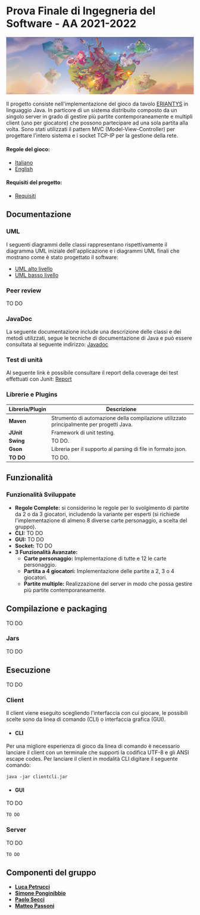 # Prova Finale di Ingegneria del Software - AA 2021-2022
![alt text](src/main/resources/Eriantys.jpg)

Il progetto consiste nell'implementazione del gioco da tavolo [ERIANTYS](http://www.craniocreations.it/prodotto/eriantys/) in linguaggio Java. In particore di un sistema distribuito composto da un singolo server in grado di gestire più partite contemporaneamente e multipli client (uno per giocatore) che possono partecipare ad una sola partita alla volta. Sono stati utilizzati il pattern MVC (Model-View-Controller) per progettare l'intero sistema e i socket TCP-IP per la gestione della rete.

#### Regole del gioco:
- [Italiano](src/main/resources/documents/eriantys_regole.pdf)
- [English](src/main/resources/documents/eriantys_rules.pdf)

#### Requisiti del progetto:
- [Requisiti](src/main/resources/documents/requirements.pdf)

## Documentazione

### UML
I seguenti diagrammi delle classi rappresentano rispettivamente il diagramma UML iniziale dell'applicazione e i diagrammi UML finali che mostrano come è stato progettato il software:
- [UML alto livello]()
- [UML basso livello]()

### Peer review
TO DO

### JavaDoc
La seguente documentazione include una descrizione delle classi e dei metodi utilizzati, segue le tecniche di documentazione di Java e può essere consultata al seguente indirizzo: [Javadoc]()

### Test di unità
Al seguente link è possibile consultare il report della coverage dei test effettuati con Junit: [Report]()

### Librerie e Plugins
|Libreria/Plugin|Descrizione|
|---------------|-----------|
|__Maven__|Strumento di automazione della compilazione utilizzato principalmente per progetti Java.|
|__JUnit__|Framework di unit testing.|
|__Swing__|TO DO.|
|__Gson__|Libreria per il supporto al parsing di file in formato json.|
|__TO DO__|TO DO.|

## Funzionalità

### Funzionalità Sviluppate
- __Regole Complete:__ si considerino le regole per lo svolgimento di partite da 2 o da 3 giocatori,
includendo la variante per esperti (si richiede l'implementazione di almeno 8 diverse carte personaggio,
a scelta del gruppo).
- __CLI:__ TO DO
- __GUI:__ TO DO
- __Socket:__ TO DO
- __3 Funzionalità Avanzate:__
    - __Carte personaggio:__ Implementazione di tutte e 12 le carte personaggio.
    - __Partita a 4 giocatori:__ Implementazione delle partite a 2, 3 o 4 giocatori.
    - __Partite multiple:__ Realizzazione del server in modo che possa gestire più partite contemporaneamente.

## Compilazione e packaging
TO DO

### Jars
TO DO

## Esecuzione
TO DO

### Client
Il client viene eseguito scegliendo l'interfaccia con cui giocare, le possibili scelte sono da linea di comando (CLI) o interfaccia grafica (GUI).

- #### CLI
Per una migliore esperienza di gioco da linea di comando è necessario lanciare il client con un terminale che supporti la codifica UTF-8 e gli ANSI escape codes. Per lanciare il client in modalità CLI digitare il seguente comando:
```
java -jar clientcli.jar
```

- #### GUI
TO DO
```
TO DO
```

### Server
TO DO
```
TO DO
```

## Componenti del gruppo
- [__Luca Petrucci__](https://github.com/l-pt)
- [__Simone Ponginibbio__](https://github.com/simonepongi)
- [__Paolo Secci__](https://github.com/paolosecci)
- [__Matteo Passoni__](https://github.com/matteopassoni)
